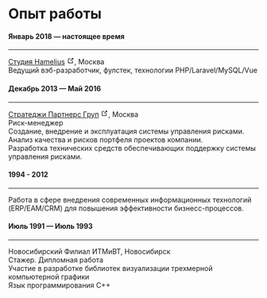 <link rel="stylesheet" type="text/css" href="/style.css">

# Опыт работы

#### Январь 2018 — настоящее время
<hr class="divider">   
<a href="https://hamelius.ru/">Cтудия Hamelius</a>
<svg xmlns="http://www.w3.org/2000/svg" aria-hidden="true" x="0px" y="0px" viewBox="0 0 100 100" width="15" height="15" class="icon outbound"><path fill="currentColor" d="M18.8,85.1h56l0,0c2.2,0,4-1.8,4-4v-32h-8v28h-48v-48h28v-8h-32l0,0c-2.2,0-4,1.8-4,4v56C14.8,83.3,16.6,85.1,18.8,85.1z"></path><polygon fill="currentColor" points="45.7,48.7 51.3,54.3 77.2,28.5 77.2,37.2 85.2,37.2 85.2,14.9 62.8,14.9 62.8,22.9 71.5,22.9"></polygon></svg>, 
Москва<br>   
Ведущий вэб-разработчик, фулстек, технологии PHP/Laravel/MySQL/Vue

#### Декабрь 2013 — Май 2016
<hr class="divider">   
<a href="http://strategy.ru">Cтратеджи Партнерс Груп</a>
<svg xmlns="http://www.w3.org/2000/svg" aria-hidden="true" x="0px" y="0px" viewBox="0 0 100 100" width="15" height="15" class="icon outbound"><path fill="currentColor" d="M18.8,85.1h56l0,0c2.2,0,4-1.8,4-4v-32h-8v28h-48v-48h28v-8h-32l0,0c-2.2,0-4,1.8-4,4v56C14.8,83.3,16.6,85.1,18.8,85.1z"></path><polygon fill="currentColor" points="45.7,48.7 51.3,54.3 77.2,28.5 77.2,37.2 85.2,37.2 85.2,14.9 62.8,14.9 62.8,22.9 71.5,22.9"></polygon></svg>,  
Москва<br>   
Риск-менеджер<br>
Создание, внедрение и эксплуатация системы управления рисками. <br>
Анализ качества и рисков портфеля проектов компании.<br>
Разработка технических средств обеспечивающих поддержку системы управления рисками.

#### 1994 - 2012
<hr class="divider">   
Работа в сфере внедрения современных информационных технологий (ERP/EAM/CRM) для повышения эффективности бизнесс-процессов.

#### Июль 1991 — Июль 1993
<hr class="divider">   
Новосибирский Филиал ИТМиВТ, Новосибирск<br>   
Стажер. Дипломная работа<br>
Участие в разработке библиотек визуализации трехмерной компьютерной графики<br> 
Язык программирования C++